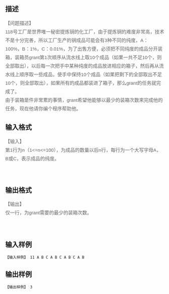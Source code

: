 ## 描述

<p><span style="color: rgb(102, 102, 102); font-family: 'LiSong Pro', Helvetica, Arial, sans-serif; font-size: 15px; line-height: 27px;">【问题描述】</span><br style="color: rgb(102, 102, 102); font-family: 'LiSong Pro', Helvetica, Arial, sans-serif; font-size: 15px; line-height: 27px;" /> <span style="color: rgb(102, 102, 102); font-family: 'LiSong Pro', Helvetica, Arial, sans-serif; font-size: 15px; line-height: 27px;">118号工厂是世界唯一秘密提炼锎的化工厂，由于提炼锎的难度非常高，技术不是十分完善，所以工厂生产的锎成品可能会有3种不同的纯度，A：100%，B：1%，C：0.01%，为了出售方便，必须把不同纯度的成品分开装箱，装箱员grant第1次顺序从流水线上取10个成品（如果一共不足10个，则全部取出），以后每一次把手中某种纯度的成品放进相应的箱子，然后再从流水线上顺序取一些成品，使手中保持10个成品（如果把剩下的全部取出不足10个，则全部取出），如果所有的成品都装进了箱子，那么grant的任务就完成了。</span><br style="color: rgb(102, 102, 102); font-family: 'LiSong Pro', Helvetica, Arial, sans-serif; font-size: 15px; line-height: 27px;" /> <span style="color: rgb(102, 102, 102); font-family: 'LiSong Pro', Helvetica, Arial, sans-serif; font-size: 15px; line-height: 27px;">由于装箱是件非常累的事情，grant希望他能够以最少的装箱次数来完成他的任务，现在他请你编个程序帮助他。</span></p> <p></p> <p></p>

## 输入格式

<p><span style="color: rgb(102, 102, 102); font-family: 'LiSong Pro', Helvetica, Arial, sans-serif; font-size: 15px; line-height: 27px;">【输入】</span><br style="color: rgb(102, 102, 102); font-family: 'LiSong Pro', Helvetica, Arial, sans-serif; font-size: 15px; line-height: 27px;" /> <span style="color: rgb(102, 102, 102); font-family: 'LiSong Pro', Helvetica, Arial, sans-serif; font-size: 15px; line-height: 27px;">第1行为n（1<=n<=100），为成品的数量以后n行，每行为一个大写字母A，B或C，表示成品的纯度。</span></p> <div><span style="color: rgb(102, 102, 102); font-family: 'LiSong Pro', Helvetica, Arial, sans-serif; font-size: 15px; line-height: 27px;"><br /> </span></div> <p></p>

## 输出格式

<p><span style="color: rgb(102, 102, 102); font-family: 'LiSong Pro', Helvetica, Arial, sans-serif; font-size: 15px; line-height: 27px;">【输出】</span><br style="color: rgb(102, 102, 102); font-family: 'LiSong Pro', Helvetica, Arial, sans-serif; font-size: 15px; line-height: 27px;" /> <span style="color: rgb(102, 102, 102); font-family: 'LiSong Pro', Helvetica, Arial, sans-serif; font-size: 15px; line-height: 27px;">仅一行，为grant需要的最少的装箱次数。</span></p> <div><span style="color: rgb(102, 102, 102); font-family: 'LiSong Pro', Helvetica, Arial, sans-serif; font-size: 15px; line-height: 27px;"><br /> </span></div> <p></p>

## 输入样例

```plaintext
【输入样例】 11 A B C A B C A B C A B 
```

## 输出样例

```plaintext
【输出样例】 3 
```



 



 

